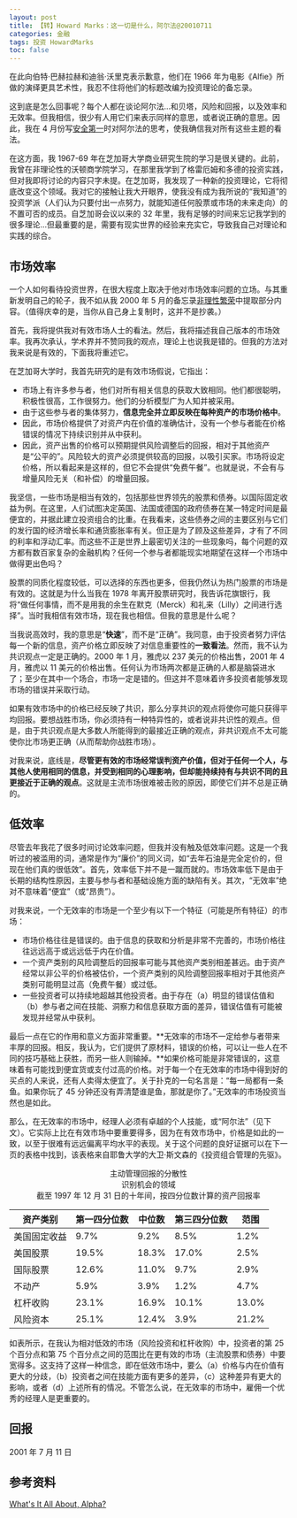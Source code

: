 ```yaml
---
layout: post
title: 【转】Howard Marks：这一切是什么，阿尔法@20010711
categories: 金融
tags: 投资 HowardMarks
toc: false
---
```


在此向伯特·巴赫拉赫和迪翁·沃里克表示歉意，他们在 1966 年为电影《Alfie》所做的演绎更具艺术性，我忍不住将他们的标题改编为投资理论的备忘录。

这到底是怎么回事呢？每个人都在谈论阿尔法...和贝塔，风险和回报，以及效率和无效率。但我相信，很少有人用它们来表示同样的意思，或者说正确的意思。因此，我在 4 月份写[安全第一](https://www.oaktreecapital.com/docs/default-source/memos/2001-04-10-safety-first-but-where.pdf?sfvrsn=49c10f65_2)时对阿尔法的思考，使我确信我对所有这些主题的看法。

在这方面，我 1967-69 年在芝加哥大学商业研究生院的学习是很关键的。此前，我曾在非理论性的沃顿商学院学习，在那里我学到了格雷厄姆和多德的投资实践，但对我即将讨论的内容只字未提。在芝加哥，我发现了一种新的投资理论，它将彻底改变这个领域。我对它的接触让我大开眼界，使我没有成为我所说的“我知道”的投资学派（人们认为只要付出一点努力，就能知道任何股票或市场的未来走向）的不置可否的成员。自芝加哥会议以来的 32 年里，我有足够的时间来忘记我学到的很多理论...但最重要的是，需要有现实世界的经验来充实它，导致我自己对理论和实践的综合。

## 市场效率 

一个人如何看待投资世界，在很大程度上取决于他对市场效率问题的立场。与其重新发明自己的轮子，我不如从我 2000 年 5 月的备忘录[非理性繁荣](https://www.oaktreecapital.com/docs/default-source/memos/2000-05-01-irrational-exuberance.pdf?sfvrsn=cfbc0f65_2)中提取部分内容。（值得庆幸的是，当你从自己身上复制时，这并不是抄袭。）

首先，我将提供我对有效市场人士的看法。然后，我将描述我自己版本的市场效率。我再次承认，学术界并不赞同我的观点，理论上也说我是错的。但我的方法对我来说是有效的，下面我将重述它。

在芝加哥大学时，我首先研究的是有效市场假说，它指出：
* 市场上有许多参与者，他们对所有相关信息的获取大致相同。他们都很聪明，积极性很高，工作很努力。他们的分析模型广为人知并被采用。
* 由于这些参与者的集体努力，**信息完全并立即反映在每种资产的市场价格中**。
* 因此，市场价格提供了对资产内在价值的准确估计，没有一个参与者能在价格错误的情况下持续识别并从中获利。
* 因此，资产出售的价格可以预期提供风险调整后的回报，相对于其他资产是“公平的”。风险较大的资产必须提供较高的回报，以吸引买家。市场将设定价格，所以看起来是这样的，但它不会提供“免费午餐”。也就是说，不会有与增量风险无关（和补偿）的增量回报。

我坚信，一些市场是相当有效的，包括那些世界领先的股票和债券。以国际固定收益为例。在这里，人们试图决定英国、法国或德国的政府债券在某一特定时间是最便宜的，并据此建立投资组合的比重。在我看来，这些债券之间的主要区别与它们的发行国的经济增长率和通货膨胀率有关。但正是为了顾及这些差异，才有了不同的利率和浮动汇率。而这些不正是世界上最密切关注的一些现象吗，每个问题的双方都有数百家复杂的金融机构？任何一个参与者都能现实地期望在这样一个市场中做得更出色吗？

股票的同质化程度较低，可以选择的东西也更多，但我仍然认为热门股票的市场是有效的。这就是为什么当我在 1978 年离开股票研究时，我告诉花旗银行，我将“做任何事情，而不是用我的余生在默克（Merck）和礼来（Lilly）之间进行选择”。当时我相信有效市场，现在我也相信。但我的意思是什么呢？

当我说高效时，我的意思是“**快速**”，而不是“正确”。我同意，由于投资者努力评估每一个新的信息，资产价格立即反映了对信息重要性的**一致看法**。然而，我不认为共识观点一定是正确的。2000 年 1 月，雅虎以 237 美元的价格出售，2001 年 4 月，雅虎以 11 美元的价格出售。任何认为市场两次都是正确的人都是脑袋进水了；至少在其中一个场合，市场一定是错的。但这并不意味着许多投资者能够发现市场的错误并采取行动。

如果有效市场中的价格已经反映了共识，那么分享共识的观点将使你可能只获得平均回报。要想战胜市场，你必须持有一种特异性的，或者说非共识性的观点。但是，由于共识观点是大多数人所能得到的最接近正确的观点，非共识观点不太可能使你比市场更正确（从而帮助你战胜市场）。

对我来说，底线是，**尽管更有效的市场经常误判资产价值，但对于任何一个人，与其他人使用相同的信息，并受到相同的心理影响，但却能持续持有与共识不同的且更接近于正确的观点**。这就是主流市场很难被击败的原因，即使它们并不总是正确的。

## 低效率 

尽管去年我花了很多时间讨论效率问题，但我并没有触及低效率问题。这是一个我听过的被滥用的词，通常是作为“廉价”的同义词，如“去年石油是完全定价的，但现在他们真的很低效”。首先，效率低下并不是一蹴而就的。市场效率低下是由于长期的结构性原因，主要与参与者和基础设施方面的缺陷有关。其次，“无效率”绝对不意味着“便宜”（或“昂贵”）。

对我来说，一个无效率的市场是一个至少有以下一个特征（可能是所有特征）的市场：
* 市场价格往往是错误的。由于信息的获取和分析是非常不完善的，市场价格往往远远高于或远远低于内在价值。
* 一个资产类别的风险调整后的回报率可能与其他资产类别相差甚远。由于资产经常以非公平的价格被估价，一个资产类别的风险调整回报率相对于其他资产类别可能明显过高（免费午餐）或过低。
* 一些投资者可以持续地超越其他投资者。由于存在（a）明显的错误估值和（b）参与者之间在技能、洞察力和信息获取方面的差异，错误估值有可能被发现并经常从中获利。

最后一点在它的作用和意义方面非常重要。**无效率的市场不一定给参与者带来丰厚的回报。相反，我认为，它们提供了原材料，错误的价格，可以让一些人在不同的技巧基础上获胜，而另一些人则输掉。**如果价格可能是非常错误的，这意味着有可能找到便宜货或支付过高的价格。对于每一个在无效率的市场中得到好的买点的人来说，还有人卖得太便宜了。关于扑克的一句名言是：“每一局都有一条鱼。如果你玩了 45 分钟还没有弄清楚谁是鱼，那就是你了。”无效率的市场投资当然也是如此。

那么，在无效率的市场中，经理人必须有卓越的个人技能，或“阿尔法”（见下文）。它实际上比在有效市场中要重要得多，因为在有效市场中，价格是如此的一致，以至于很难有远远偏离平均水平的表现。关于这个问题的良好证据可以在下一页的表格中找到，该表格来自耶鲁大学的大卫·斯文森的《投资组合管理的先驱》。

<center>主动管理回报的分散性</center>
<center>识别机会的领域</center>
<center>截至 1997 年 12 月 31 日的十年间，按四分位数计算的资产回报率</center>

| 资产类别 | 第一四分位数 | 中位数 | 第三四分位数 | 范围 |
| --- | --- | --- | --- | --- |
| 美国固定收益 | 9.7% | 9.2% | 8.5% | 1.2% |
| 美国股票 | 19.5% | 18.3% | 17.0% | 2.5% |
| 国际股票 | 12.6% | 11.0% | 9.7% | 2.9% |
| 不动产 | 5.9% | 3.9% | 1.2% | 4.7% |
| 杠杆收购 | 23.1% | 16.9% | 10.1% | 13.0% |
| 风险资本 | 25.1% | 12.4% | 3.9% | 21.2% |

如表所示，在我认为相对低效的市场（风险投资和杠杆收购）中，投资者的第 25 个百分点和第 75 个百分点之间的范围比在更有效的市场（主流股票和债券）中要宽得多。这支持了这样一种信念，即在低效市场中，要么（a）价格与内在价值有更大的分歧，（b）投资者之间在技能方面有更多的差异，（c）这种差异有更大的影响，或者（d）上述所有的情况。不管怎么说，在无效率的市场中，雇佣一个优秀的经理人是更重要的。

## 回报


2001 年 7 月 11 日

## 参考资料

[What's It All About, Alpha?](https://www.oaktreecapital.com/docs/default-source/memos/2001-07-11-whats-it-all-about-alpha.pdf?sfvrsn=13bc0f65_2)